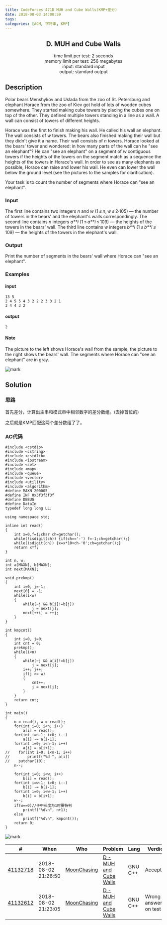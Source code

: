 ```yaml
---
title: CodeForces 471D MUH and Cube Walls(KMP+差分)
date: 2018-08-03 14:00:59
tags:
categories: [ACM, 字符串, KMP]
---
```


<h2 align="center">D. MUH and Cube Walls </h2>

<div align="center">time limit per test: 2 seconds<br>memory limit per test: 256 megabytes <br>input: standard input<br>output: standard output</div>

## Description

Polar bears Menshykov and Uslada from the zoo of St. Petersburg and elephant Horace from the zoo of Kiev got hold of lots of wooden cubes somewhere. They started making cube towers by placing the cubes one on top of the other. They defined multiple towers standing in a line as a wall. A wall can consist of towers of different heights.<!--more-->

Horace was the first to finish making his wall. He called his wall an elephant. The wall consists of *w* towers. The bears also finished making their wall but they didn't give it a name. Their wall consists of *n* towers. Horace looked at the bears' tower and wondered: in how many parts of the wall can he "see an elephant"? He can "see an elephant" on a segment of *w* contiguous towers if the heights of the towers on the segment match as a sequence the heights of the towers in Horace's wall. In order to see as many elephants as possible, Horace can raise and lower his wall. He even can lower the wall below the ground level (see the pictures to the samples for clarification).

Your task is to count the number of segments where Horace can "see an elephant".

### Input

The first line contains two integers *n* and *w* (1 ≤ *n*, *w* ≤ 2·105) — the number of towers in the bears' and the elephant's walls correspondingly. The second line contains *n* integers *a**i* (1 ≤ *a**i* ≤ 109) — the heights of the towers in the bears' wall. The third line contains *w* integers *b**i* (1 ≤ *b**i* ≤ 109) — the heights of the towers in the elephant's wall.

### Output

Print the number of segments in the bears' wall where Horace can "see an elephant".

### Examples

#### input

```
13 5
2 4 5 5 4 3 2 2 2 3 3 2 1
3 4 4 3 2
```

#### output

```
2
```

#### Note

The picture to the left shows Horace's wall from the sample, the picture to the right shows the bears' wall. The segments where Horace can "see an elephant" are in gray.

![mark](http://cmhblog.cfzhao.com/blog/180803/3jljc9If7d.png)

## Solution

### 思路

首先差分，计算出主串和模式串中相邻数字的差分数组。(去掉首位的)

之后就是KMP匹配这两个差分数组了了。

### AC代码

```
#include <cstdio>
#include <cstring>
#include <cstdlib>
#include <iostream>
#include <set>
#include <map>
#include <queue>
#include <vector>
#include <utility>
#include <algorithm>
#define MAXN 200005
#define INF 0x3f3f3f3f
#define DEBUG
#define DataIn
typedef long long LL;

using namespace std;

inline int read()
{
    int x=0,f=1;char ch=getchar();
    while(!isdigit(ch)) {if(ch=='-') f=-1;ch=getchar();}
    while(isdigit(ch)) {x=x*10+ch-'0';ch=getchar();}
    return x*f;
}

int n, w;
int a[MAXN], b[MAXN];
int next[MAXN];

void prekmp()
{
    int i=0, j=-1;
    next[0] = -1;
    while(i<w)
    {
        while(~j && b[i]!=b[j])
            j = next[j];
        next[++i] = ++j;
    }
}

int kmpcnt()
{
    int i=0, j=0;
    int cnt = 0;
    prekmp();
    while(i<n)
    {
        while(~j && a[i]!=b[j])
            j = next[j];
        i++; j++;
        if(j >= w)
        {
            cnt++;
            j = next[j];
        }
    }
    return cnt;
}

int main()
{
    n = read(), w = read();
    for(int i=0; i<n; i++)
        a[i] = read();
    for(int i=n-1; i>0; i--)
        a[i] -= a[i-1];
    for(int i=0; i<n-1; i++)
        a[i] = a[i+1];
//    for(int i=0; i<n-1; i++)
//        printf("%d ", a[i])
//    putchar(10);
    n--;

    for(int i=0; i<w; i++)
        b[i] = read();
    for(int i=w-1; i>0; i--)
        b[i] -= b[i-1];
    for(int i=0; i<w-1; i++)
        b[i] = b[i+1];
    w--;
    if(w==0)//子中长度为1时要特判
        printf("%d\n", n+1);
    else
        printf("%d\n", kmpcnt());
    return 0;
}
```

![mark](http://cmhblog.cfzhao.com/blog/180803/9JEEEBaKGF.png)

| #                                                            | When                | Who                                                      | Problem                                                      | Lang    | Verdict                | Time  | Memor   |
| ------------------------------------------------------------ | ------------------- | -------------------------------------------------------- | ------------------------------------------------------------ | ------- | ---------------------- | ----- | ------- |
| [41132718](http://codeforces.com/contest/471/submission/41132718) | 2018-08-02 21:26:50 | [MoonChasing](http://codeforces.com/profile/MoonChasing) | [D - MUH and Cube Walls](http://codeforces.com/contest/471/problem/D) | GNU C++ | Accepted               | 31 ms | 2400 KB |
| [41132612](http://codeforces.com/contest/471/submission/41132612) | 2018-08-02 21:23:05 | [MoonChasing](http://codeforces.com/profile/MoonChasing) | [D - MUH and Cube Walls](http://codeforces.com/contest/471/problem/D) | GNU C++ | Wrong answer on test 2 | 30 ms | 2400 KB |